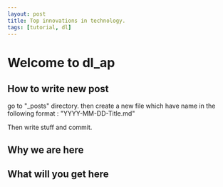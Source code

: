 ```yaml
---
layout: post
title: Top innovations in technology.
tags: [tutorial, dl]
---
```


# Welcome to dl_ap

## How to write new post

go to "_posts" directory. 
then create a new file which have name in the following format : "YYYY-MM-DD-Title.md"

Then write stuff and commit.


## Why we are here

## What will you get here


